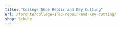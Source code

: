 ```yaml
---
title: "College Shoe Repair and Key Cutting"
url: /toronto/college-shoe-repair-and-key-cutting/
shop: Schuhe
---
```

